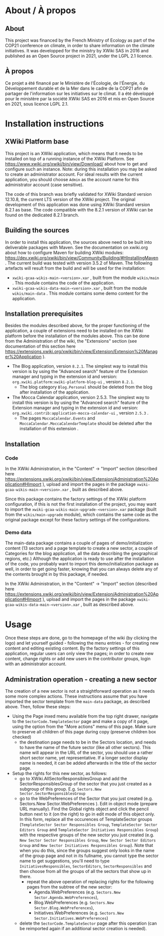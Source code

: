 # About / À propos

## About

This project was financed by the French Ministry of Ecology as part of the COP21 conference on climate, in order to share information on the climate initiatives. It was developped for the ministry by XWiki SAS in 2016 and published as an Open Source project in 2021, under the LGPL 2.1 licence.

## À propos

Ce projet a été financé par le Ministère de l'Écologie, de l'Énergie, du Développement durable et de la Mer dans le cadre de la COP21 afin de partager de l'information sur les initiatives sur le climat. Il a été développé pour le ministère par la société XWiki SAS en 2016 et mis en Open Source en 2021, sous licence LGPL 2.1.

# Installation instructions

## XWiki Platform base

This project is an XWiki application, which means that it needs to be installed on top of a running instance of the XWiki Platform. See https://www.xwiki.org/xwiki/bin/view/Download/ about how to get and configure such an instance. Note: during this installation you may be asked to create an administrator account. For ideal results with the current application, you should choose ```Admin``` as the account name for this administrator account (case sensitive).

The code of this branch was briefly validated for XWiki Standard version 12.10.8, the current LTS version of the XWiki project. The original development of this application was done using XWiki Standard version 8.2.1 as base. The code compatible with the 8.2.1 version of XWiki can be found on the dedicated 8.2.1 branch.

## Building the sources

In order to install this application, the sources above need to be built into deliverable packages with Maven. See the documentation on xwiki.org about how to configure Maven for building XWiki modules: https://dev.xwiki.org/xwiki/bin/view/Community/Building/#HInstallingMaven . The current build was tested with version 3.5.2 of Maven.
The following artefacts will result from the build and will be used for the installation:
* ```xwiki-gcaa-wikis-main-<version>.xar``` , built from the module ```wikis/main``` . This module contains the code of the application.
* ```xwiki-gcaa-wikis-data-main-<version>.xar``` , built from the module ```wikis/main-data``` . This module contains some demo content for the application.

## Installation prerequisites

Besides the modules described above, for the proper functioning of the application, a couple of extensions need to be installed on the XWiki platform before the installation of the modules above. This can be done from the Administration of the wiki, the "Extensions" section (see documentation of this section here https://extensions.xwiki.org/xwiki/bin/view/Extension/Extension%20Manager%20Application ).
* The Blog application, version ```8.2.1```. The simplest way to install this version is by using the "Advanced search" feature of the Extension manager and typing in the extension id and version: ```org.xwiki.platform:xwiki-platform-blog-ui``` , version ```8.2.1```.
  * The blog category ```Blog.Personal``` should be deleted from the blog after installation of the application.
* The Mocca Calendar application, version 2.5.3. The simplest way to install this version is by using the "Advanced search" feature of the Extension manager and typing in the extension id and version: ```org.xwiki.contrib:application-mocca-calendar-ui``` , version ```2.5.3``` .
  * The pages ```MoccaCalendar.Events``` and ```MoccaCalendar.MoccaCalendarTemplate``` should be deleted after the installation of this extension .

## Installation

### Code

In the XWiki Administration, in the "Content" -> "Import" section (described here https://extensions.xwiki.org/xwiki/bin/view/Extension/Administration%20Application#HImport ), upload and import the pages in the package ```xwiki-gcaa-wikis-main-<version>.xar``` , built as described above.

Since this package contains the factory settings of the XWiki platform configuration, if this is not the first installation of the project, you may want to import the ```xwiki-gcaa-wikis-main-upgrade-<version>.xar``` package (built from the ```wikis/main-upgrade``` module), which contains the same code as the original package except for these factory settings of the configurations.

### Demo data

The main-data package contains a couple of pages of demo/initialization content (13 sectors and a page template to create a new sector, a couple of Categories for the blog application, all the data describing the geographical regions, etc.) Although the application is ready to use after the installation of the code, you probably want to import this demo/initialization package as well, in order to get going faster, knowing that you can always delete any of the contents brought in by this package, if needed.

In the XWiki Administration, in the "Content" -> "Import" section (described here https://extensions.xwiki.org/xwiki/bin/view/Extension/Administration%20Application#HImport ), upload and import the pages in the package ```xwiki-gcaa-wikis-data-main-<version>.xar``` , built as described above.

# Usage

Once these steps are done, go to the homepage of the wiki (by clicking the logo) and let yourself guided - following the menu entries - for creating new content and editing existing content.
By the factory settings of this application, regular users can only view the pages; in order to create new content, change rights or add new users in the contributor groups, login with an administrator account.

## Administration operation - creating a new sector

The creation of a new sector is not a straightforward operation as it needs some more complex actions. These instructions assume that you have imported the sector template from the ```main-data``` package, as described above. Then, follow these steps:
* Using the Page inxed menu available from the top right drawer, navigate to the ```SectorCode.TemplateSector``` page and make a copy of it page, using the option from the "More actions" menu of this page. Make sure to preserve all children of this page during copy (preserve children box checked)
  * the destination page needs to be in the Sectors location, and needs to have the name of the future sector (like all other sectors). This name will appear in the URL of the sector, you should use a rather short sector name, yet representative. If a longer sector display name is needed, it can be added afterwards in the title of the sector page.
* Setup the rights for this new sector, as follows:
  * go to XWiki.AllSectorResponsiblesGroup and add the SectorResponsiblesGroup of the sector that you just created as a subgroup of this group. E.g. ```Sectors.New Sector.SectorResponsiblesGroup```
  * go to the WebPreferences of the Sector that you just created (e.g. Sectors.New Sector.WebPreferences ). Edit in object mode (prepare URL manually). Find the Global rights object and click the pencil button next to it (on the right) to go in edit mode of this object only. In this form, replace all the occurences of TemplateSector groups (```TemplateSector Sector Responsibles Group```, ```TemplateSector Sector Editors Group``` and ```TemplateSector Initiatives Responsibles Group```) with the respective groups of the new sector you just created (e.g. ```New Sector Sector Responsibles Group```, ```New Sector Sector Editors Group``` and ```New Sector Initiatives Responsibles Group```). Note that when you do this, since the groups suggest only looks in the name of the group page and not in its fullname, you cannot type the sector name to get suggestions, you'll need to type ```InitiativesResponsibles```, ```SectorEditors```, ```SectorResponsibles``` and then choose from all the groups of all the sectors that show up in there.
    * repeat the above operation of replacing rights for the following pages from the subtree of the new sector:
      * Agenda.WebPreferences (e.g. ```Sectors.New Sector.Agenda.WebPreferences```),
      * Blog.WebPreferences (e.g. ```Sectors.New Sector.Blog.WebPreferences```),
      * Initiatives.WebPreferences (e.g. ```Sectors.New Sector.Initiatives.WebPreferences```)
  * delete the ```SectorCode.TemplateSector``` page after this operation (can  be reimported again if an additional sector creation is needed).

